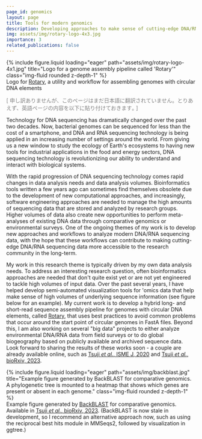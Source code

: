 ```yaml
---
page_id: genomics
layout: page
title: Tools for modern genomics
description: Developing approaches to make sense of cutting-edge DNA/RNA sequencing data
img: assets/img/rotary-logo-4x3.jpg
importance: 3
related_publications: false
---
```


<div class="row">
    <div class="col-sm mt-3 mt-md-0">
        {% include figure.liquid loading="eager" path="assets/img/rotary-logo-4x1.jpg" title="Logo for a genome assembly pipeline called 'Rotary'" class="img-fluid rounded z-depth-1" %}
    </div>
</div>
<div class="caption">
    Logo for <a href="http://github.com/rotary-genomics/rotary/">Rotary</a>, a utility and workflow for assembling genomes with circular DNA elements
</div>

<p style="color:grey">[ 申し訳ありませんが、このページはまだ日本語に翻訳されていません。とりあえず、英語ページの内容を以下に貼り付けておきます｡ ]</p>

Technology for DNA sequencing has dramatically changed over the past two decades. Now, bacterial genomes can be sequenced
for less than the cost of a smartphone, and DNA and RNA sequencing technology is being applied in an increasing number of
settings around the world. From giving us a new window to study the ecology of Earth's ecosystems to having new tools for
industrial applications in the food and energy sectors, DNA sequencing technology is revolutionizing our ability to
understand and interact with biological systems.

With the rapid progression of DNA sequencing technology comes rapid changes in data analysis needs and data analysis
volumes. Bioinformatics tools written a few years ago can sometimes find themselves obsolete due to the development of new
computational approaches, and increasingly, software engineering approaches are needed to manage the high amounts of
sequencing data that are stored and analyzed by research groups. Higher volumes of data also create new opportunities to
perform meta-analyses of existing DNA data through comparative genomics or environmental surveys. One of the ongoing themes
of my work is to develop new approaches and workflows to analyze modern DNA/RNA sequencing data, with the hope that these
workflows can contribute to making cutting-edge DNA/RNA sequencing data more accessible to the research community in
the long-term.

My work in this research theme is typically driven by my own data analysis needs. To address an interesting research
question, often bioinformatics approaches are needed that don't quite exist yet or are not yet engineered to tackle
high volumes of input data. Over the past several years, I have helped develop semi-automated visualization tools for
'omics data that help make sense of high volumes of underlying sequence information (see figure below for an example).
My current work is to develop a hybrid long- and short-read sequence assembly pipeline for genomes with circular DNA
elements, called <a href="http://github.com/rotary-genomics/rotary/">Rotary</a>, that uses best practices to avoid
common problems that occur around the start point of circular genomes in FastA files. Beyond this, I am also working on
several "big data" projects to either analyze environmental DNA/RNA data from field surveys or to do global biogeography
based on publicly available and archived sequence data. Look forward to sharing the results of these works soon - a
couple are already available online, such as <a href='https://doi.org/10.1038/s41396-020-0725-0'>Tsuji <i>et al.</i>, ISME J, 2020</a>
and <a href='https://doi.org/10.1101/2020.07.07.190934'>Tsuji <i>et al.</i>, bioRxiv, 2023</a>.

<div class="row">
    <div class="col-sm mt-3 mt-md-0">
        {% include figure.liquid loading="eager" path="assets/img/backblast.jpg" title="Example figure generated by BackBLAST for comparative genomics. A phylogenetic tree is mounted to a heatmap that shows which genes are present or absent in each genome." class="img-fluid rounded z-depth-1" %}
    </div>
</div>
<div class="caption">
    Example figure generated by <a href="https://github.com/LeeBergstrand/BackBLAST_Reciprocal_BLAST/tree/develop">BackBLAST</a> for comparative genomics. Available in <a href='https://doi.org/10.1101/2020.07.07.190934'>Tsuji <i>et al.</i>, bioRxiv, 2023</a>. (BackBLAST is now stale in development, so I recommend an alternative approach now, such as using the reciprocal best hits module in MMSeqs2, followed by visualization in ggtree.) 
</div>

